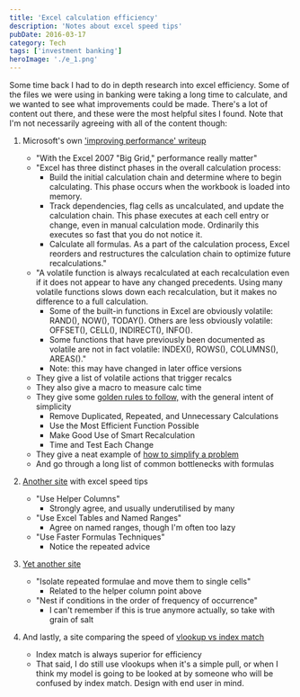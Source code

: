 ```yaml
---
title: 'Excel calculation efficiency'
description: 'Notes about excel speed tips'
pubDate: 2016-03-17
category: Tech
tags: ['investment banking']
heroImage: './e_1.png'
---
```


Some time back I had to do in depth research into excel efficiency. Some of the files we were using in banking were taking a long time to calculate, and we wanted to see what improvements could be made. There's a lot of content out there, and these were the most helpful sites I found. Note that I'm not necessarily agreeing with all of the content though:

1. Microsoft's own ['improving performance' writeup](<https://docs.microsoft.com/en-us/previous-versions/office/developer/office-2007/aa730921(v=office.12)> 'office performance 2007')
   - "With the Excel 2007 "Big Grid," performance really matter"
   - "Excel has three distinct phases in the overall calculation process:
     - Build the initial calculation chain and determine where to begin calculating. This phase occurs when the workbook is loaded into memory.
     - Track dependencies, flag cells as uncalculated, and update the calculation chain. This phase executes at each cell entry or change, even in manual calculation mode. Ordinarily this executes so fast that you do not notice it.
     - Calculate all formulas. As a part of the calculation process, Excel reorders and restructures the calculation chain to optimize future recalculations."
   - "A volatile function is always recalculated at each recalculation even if it does not appear to have any changed precedents. Using many volatile functions slows down each recalculation, but it makes no difference to a full calculation.
     - Some of the built-in functions in Excel are obviously volatile: RAND(), NOW(), TODAY(). Others are less obviously volatile: OFFSET(), CELL(), INDIRECT(), INFO().
     - Some functions that have previously been documented as volatile are not in fact volatile: INDEX(), ROWS(), COLUMNS(), AREAS()."
     - Note: this may have changed in later office versions
   - They give a list of volatile actions that trigger recalcs
   - They also give a macro to measure calc time
   - They give some [golden rules to follow,](<https://docs.microsoft.com/en-us/previous-versions/office/developer/office-2007/aa730921(v=office.12)#first-golden-rule-remove-duplicated-repeated-and-unnecessary-calculations> 'golden rules') with the general intent of simplicity
     - Remove Duplicated, Repeated, and Unnecessary Calculations
     - Use the Most Efficient Function Possible
     - Make Good Use of Smart Recalculation
     - Time and Test Each Change
   - They give a neat example of [how to simplify a problem](<https://docs.microsoft.com/en-us/previous-versions/office/developer/office-2007/aa730921(v=office.12)#dynamic-count-unique> 'example problem')
   - And go through a long list of common bottlenecks with formulas

2. [Another site](https://trumpexcel.com/suffering-from-slow-excel-spreadsheets/ 'trump excel') with excel speed tips
   - "Use Helper Columns"
     - Strongly agree, and usually underutilised by many
   - "Use Excel Tables and Named Ranges"
     - Agree on named ranges, though I'm often too lazy
   - "Use Faster Formulas Techniques"
     - Notice the repeated advice

3. [Yet another site](http://www.databison.com/how-to-speed-up-calculation-and-improve-performance-of-excel-and-vba/ 'databison')
   - "Isolate repeated formulae and move them to single cells"
     - Related to the helper column point above
   - "Nest if conditions in the order of frequency of occurrence"
     - I can't remember if this is true anymore actually, so take with grain of salt

4. And lastly, a site comparing the speed of [vlookup vs index match](http://www.exceluser.com/blog/727/excels-fastest-lookup-methods-the-tested-results.html 'vlookup vs index match')
   - Index match is always superior for efficiency
   - That said, I do still use vlookups when it's a simple pull, or when I think my model is going to be looked at by someone who will be confused by index match. Design with end user in mind.

